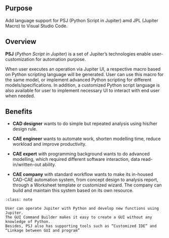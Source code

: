 ## Purpose

Add language support for PSJ (Python Script in Jupiter) amd JPL (Jupiter Macro) to Visual Studio Code.

## Overview

**PSJ** (_Python Script in Jupiter_) is a set of Jupiter’s technologies enable user-customization for automation purpose.

When user executes an operation via Jupiter UI, a respective macro based on Python scripting language will be generated. User can use this macro for the same model, or implement advanced Python scripting for different models/specifications. In addition, a customized Python script language is also available for user to implement necessary UI to interact with end user when needed.

## Benefits

- **CAD designer** wants to do simple but repeated analysis using his/her design rule.

- **CAE engineer** wants to automate work, shorten modelling time, reduce workload and improve productivity.

- **CAE expert** with programming background wants to do advanced modelling, which required different software interaction, data read-in/written-out ability.

- **CAE company** with standard workflow wants to make its in-housed CAD-CAE automation system, from concept design to analysis report, through a Worksheet template or customized wizard. The company can build and maintain this system based on its own resource.

```{admonition} Key features
:class: note

User can operate Jupiter with Python and develop new functions using Jupiter.
The GUI Command Builder makes it easy to create a GUI without any knowledge of Python.
Besides, PSJ also has supporting tools such as “Customized IDE” and “Linkage between GUI and program”
```
